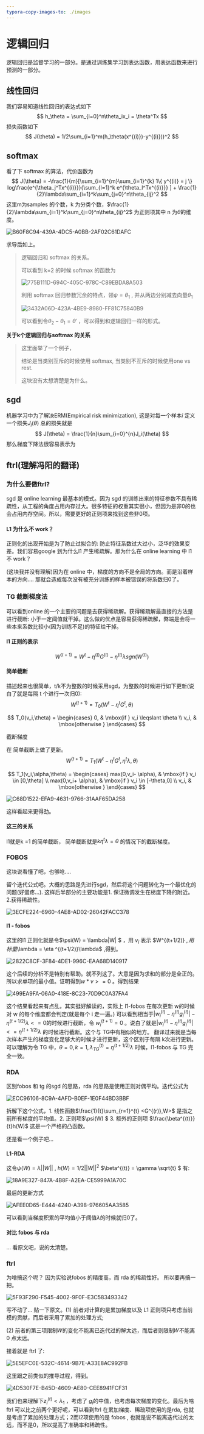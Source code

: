```yaml
---
typora-copy-images-to: ./images
---
```


# 逻辑回归

逻辑回归是监督学习的一部分。是通过训练集学习到表达函数，用表达函数来进行预测的一部分。

## 线性回归

我们容易知道线性回归的表达式如下
$$
h_\theta = \sum_{i=0}^n\theta_ix_i = \theta^Tx
$$
损失函数如下
$$
J(\theta) = 1/2\sum_{i=1}^m(h_\theta(x^{(i)})-y^{(i)}))^2
$$




## softmax



看了下 softmax 的算法，代价函数为
$$
J(\theta) = -\frac{1}{m}[\sum_{i=1}^{m}\sum_{i=1}^{k} 1\{ y^{(i)} = j \} log\frac{e^{\theta_j^Tx^{(i)}}}{\sum_{l=1}^k e^{\theta_l^Tx^{(i)}}} ] + \frac{1}{2}\lambda\sum_{i=1}^k\sum_{j=0}^n\theta_{ij}^2
$$
这里m为samples 的个数，k 为分类个数，$\frac{1}{2}\lambda\sum_{i=1}^k\sum_{j=0}^n\theta_{ij}^2$ 为正则项其中 n 为$\theta$的维度。



![B60F8C94-439A-4DC5-A0BB-2AF02C61DAFC](images/B60F8C94-439A-4DC5-A0BB-2AF02C61DAFC.png)

求导后如上。



> 逻辑回归和 softmax 的关系。
>
> 可以看到 k=2 的时候 softmax 的函数为
>
> ![775B111D-694C-405C-978C-C89EBDA8A503](images/775B111D-694C-405C-978C-C89EBDA8A503.png)
>
> 利用 softmax 回归参数冗余的特点，领$\psi = \theta_1$ , 并从两边分别减去向量$\theta_1$
>
> ![3432A06D-423A-4BE9-8980-FF81C75840B9](images/3432A06D-423A-4BE9-8980-FF81C75840B9.png)
>
> 可以看到令$\theta_2 -\theta_1 = \theta'$ ，可以得到和逻辑回归一样的形式。



**关于k个逻辑回归与softmax 的关系**

> 这里面举了一个例子，
>
> 结论是当类别互斥的时候使用 softmax, 当类别不互斥的时候使用one vs rest.
>
> 这块没有太想清楚是为什么。

## sgd

机器学习中为了解决ERM(Empirical risk minimization), 这是对每一个样本$i$ 定义一个损失$J_i(\theta)$ 总的损失就是
$$
J(\theta) = \frac{1}{n}\sum_{i=0}^{n}J_i(\theta)
$$
那么梯度下降法很容易表示为



## ftrl(理解冯阳的翻译)

### 为什么要做ftrl?

sgd 是 online learning 最基本的模式。因为 sgd 的训练出来的特征参数不具有稀疏性，从工程的角度占用内存过大。很多特征的权重其实很小，但因为是非0的也会占用内存空间。所以，需要更好的正则项来找到这些非0项。

#### L1 为什么不 work？

正则化的出现开始是为了防止过拟合的: 防止特征系数过大过小，泛华的效果变差。我们容易google 到为什么l1 产生稀疏解。那为什么在 online learning 中 l1 不 work？

(这块我并没有理解)因为在 online 中，梯度的方向不是全局的方向。而是沿着样本的方向.... 那就会造成每次没有被充分训练的样本被错误的将系数归0了。



### TG  截断梯度法

可以看到online 的一个主要的问题是去获得稀疏解。获得稀疏解最直接的方法是进行截断:  小于一定阈值就干掉。这么做的优点是容易获得稀疏解，弊端是会将一些本来系数比较小(因为训练不足)的特征给干掉。

#### l1  正则的表示

$$
W^{(t+1)}=W^{t} - \eta^{(t)}G^{(t)} - \eta^{(t)}\lambda sgn(W^{(t)})
$$

#### 简单截断

描述起来也很简单，t/k不为整数的时候采用sgd，为整数的时候进行如下更新(说白了就是每隔 t 个进行一次归0): 
$$
W^{(t+1)} = T_{0} (W^{t} - \eta^{t}G^{t},\theta)
$$

$$
T_0(v_i,\theta) = \begin{cases} 
0,  & \mbox{if } v_i  \leqslant \theta  \\
v_i, & \mbox{otherwise }
\end{cases}
$$

截断梯度

在 简单截断上做了更新。
$$
W^{(t+1)} = T_{1} (W^{t} - \eta^{t}G^{t},\eta^{t}\lambda,\theta)
$$

$$
T_1(v_i,\alpha,\theta) = \begin{cases} 
max(0,v_i- \alpha),  & \mbox{if } v_i  \in [0,\theta]  \\
max(0,v_i+ \alpha),  & \mbox{if } v_i  \in [-\theta,0]  \\
v_i, & \mbox{otherwise }
\end{cases}
$$

![C68D1522-EFA9-4631-9766-31AAF65DA258](images/C68D1522-EFA9-4631-9766-31AAF65DA258.png)

这样看起来更得劲。

#### 这三的关系

l1就是k =1 的简单截断， 简单截断就是$k\eta^t\lambda=\theta$ 的情况下的截断梯度。

### FOBOS 

这块说看懂了吧，也够呛.... 

留个迭代公式吧。大概的思路是先进行sgd，然后将这个问题转化为一个最优化的问题(好蛋疼…). 这样后半部分的主要功能是1. 保证微调发生在梯度下降的附近。 2.获得稀疏性。

![3ECFE224-6960-4AE8-AD02-26042FACC378](images/3ECFE224-6960-4AE8-AD02-26042FACC378.png)



#### l1 - fobos

这里的l1 正则化就是令$\psi(W) = \lambda|W| $ ，用 $v_i$ 表示 $W^{(t+1/2)} $, 用标量$\lambda = \eta ^{(t+1/2)}\lambda$ ,得到。

![2822C8CF-3F84-4DE1-996C-EAA68D140917](images/2822C8CF-3F84-4DE1-996C-EAA68D140917.png)



这个后续的分析不是特别有帮助。就不列这了。大意是因为求和的部分是全正的。所以求单项的最小值。证明得到$w*v>=0$ 。得到结果

![499EA9FA-06A0-418E-8C23-70D9C0A37FA4](images/499EA9FA-06A0-418E-8C23-70D9C0A37FA4.png)

这个结果看起来有点乱，其实挺好解读的，实际上 l1-fobos 在每次更新 w的时候对 w 的每个维度都会判定(就是每个 i 走一遍。)  可以看到相当于$|w_i^{(t)} - \eta^{(t)}g_i^{(t)}| - \eta^{(t+1/2)}\lambda <= 0$的时候进行截断，令 $w_i^{(t+1)} = 0$    。说白了就是$|w_i^{(t)} - \eta^{(t)}g_i^{(t)}| <=   \eta^{(t+1/2)}\lambda$ 的时候进行截断。这个与 TG中有相似的地方。 翻译过来就是当每次样本产生的梯度变化足够大的时候才进行更新，这个区别于每隔 k次进行更新。可以理解为令 TG 中，$\theta = 0 , k =1 , \lambda^{(t)}_{TG}=\eta^{(t+1/2)}\lambda$ 时候，l1-fobos 与 TG 完全一致。

### RDA

区别fobos 和 tg 的sgd 的思路，rda 的思路是使用正则对偶平均。迭代公式为



![ECC96106-8C9A-4AFD-B0EF-1E0F44BD3BBF](images/ECC96106-8C9A-4AFD-B0EF-1E0F44BD3BBF.png)



拆解下这个公式，1. 线性函数$\frac{1}{t}\sum_{r=1}^{t} <G^{(r)},W>$ 是指之前所有梯度的平均值。2. 正则项$\psi(W) $ 3. 额外的正则项 $\frac{\beta^{(t)}}{t}h(W)$ 这是一个严格的凸函数。

还是看一个例子吧...

#### L1-RDA

这令$\psi(W) = \lambda||W||$ , $h(W) = 1/2||W||^2$ $\beta^{(t)} = \gamma \sqrt{t} $ 有:

![18A9E327-847A-4B8F-A2EA-CE5999A1A70C](images/18A9E327-847A-4B8F-A2EA-CE5999A1A70C.png)

最后的更新方式

![AFEE0D65-E444-4240-A398-976605AA3585](images/AFEE0D65-E444-4240-A398-976605AA3585.png)

可以看到当梯度积累的平均值小于阈值$\lambda$的时候就归0了。

#### 对比 fobos 与 rda

… 看原文吧，说的太清楚。

### ftrl

为啥搞这个呢？ 因为实验说fobos 的精度高，而 rda 的稀疏性好。 所以要再搞一把。

![5F93F290-F545-4002-9F0F-E3C583493342](images/5F93F290-F545-4002-9F0F-E3C583493342.png)

写不动了... 贴一下原文。(1) 前者对计算的是累加梯度以及 L1 正则项只考虑当前模的贡献，而后者采用了累加的处理方式;

(2) 前者的第三项限制𝑊的变化不能离已迭代过的解太远，而后者则限制𝑊不能离 0 点太远。

接着就是 ftrl 了:

![5E5EFC0E-532C-4614-9B7E-A33E8AC992FB](images/5E5EFC0E-532C-4614-9B7E-A33E8AC992FB.png)

这里跟之前类似的推导过程，得到。

![4D530F7E-B45D-4609-AE80-CEE8941FCF31](images/4D530F7E-B45D-4609-AE80-CEE8941FCF31.png)

我们也来理解下$z_i^{(t)}< \lambda_1$ ，考虑了 $g_i$的中值，也考虑每次梯度的变化。最后为啥ftrl 可以比之前两个更好呢，可以看到ftrl 在累加梯度、稀疏项使用的是rda, 也就是考虑了累加的处理方式；2️而l2项使用的是 fobos , 也就是说不能离迭代过的太远，而不是0，所以提高了准确率和稀疏性。

